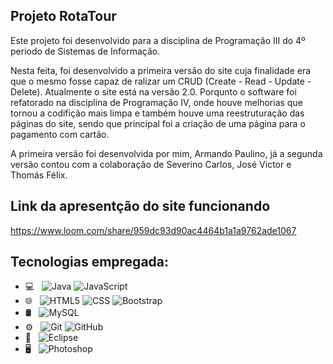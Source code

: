 ## Projeto RotaTour

Este projeto foi desenvolvido para a disciplina de Programação III do 4º periodo de Sistemas de Informação.

Nesta feita, foi desenvolvido a primeira versão do site cuja finalidade era que o mesmo fosse capaz de ralizar um CRUD (Create - Read - Update - Delete). Atualmente o site está na versão 2.0. Porqunto o software foi refatorado na disciplina de Programação IV, onde houve melhorias que tornou a codifição mais limpa e também houve uma reestruturação das páginas do site, sendo que principal foi a criação de uma página para o pagamento com cartão.

A primeira versão foi desenvolvida por mim, Armando Paulino, já a segunda versão contou com a colaboração de Severino Carlos, José Victor e Thomás Félix.


## Link da apresentção do site funcionando
  https://www.loom.com/share/959dc93d90ac4464b1a1a9762ade1067

## Tecnologias empregada:

- 💻 &nbsp;
  ![Java](https://img.shields.io/badge/-Java-333333?style=flat&logo=Java&logoColor=007396)
  ![JavaScript](https://img.shields.io/badge/-JavaScript-333333?style=flat&logo=javascript)
- 🌐 &nbsp;
  ![HTML5](https://img.shields.io/badge/-HTML5-333333?style=flat&logo=HTML5)
  ![CSS](https://img.shields.io/badge/-CSS-333333?style=flat&logo=CSS3&logoColor=1572B6)
  ![Bootstrap](https://img.shields.io/badge/-Bootstrap-333333?style=flat&logo=bootstrap&logoColor=563D7C)
- 🛢 &nbsp;
  ![MySQL](https://img.shields.io/badge/-MySQL-333333?style=flat&logo=mysql)
- ⚙️ &nbsp;
  ![Git](https://img.shields.io/badge/-Git-333333?style=flat&logo=git)
  ![GitHub](https://img.shields.io/badge/-GitHub-333333?style=flat&logo=github)
- 🔧 &nbsp;
  ![Eclipse](https://img.shields.io/badge/-Eclipse-333333?style=flat&logo=eclipse-ide&logoColor=2C2255)
- 🖥 &nbsp;
  ![Photoshop](https://img.shields.io/badge/-Photoshop-333333?style=flat&logo=adobe-photoshop)
 

<br/>
